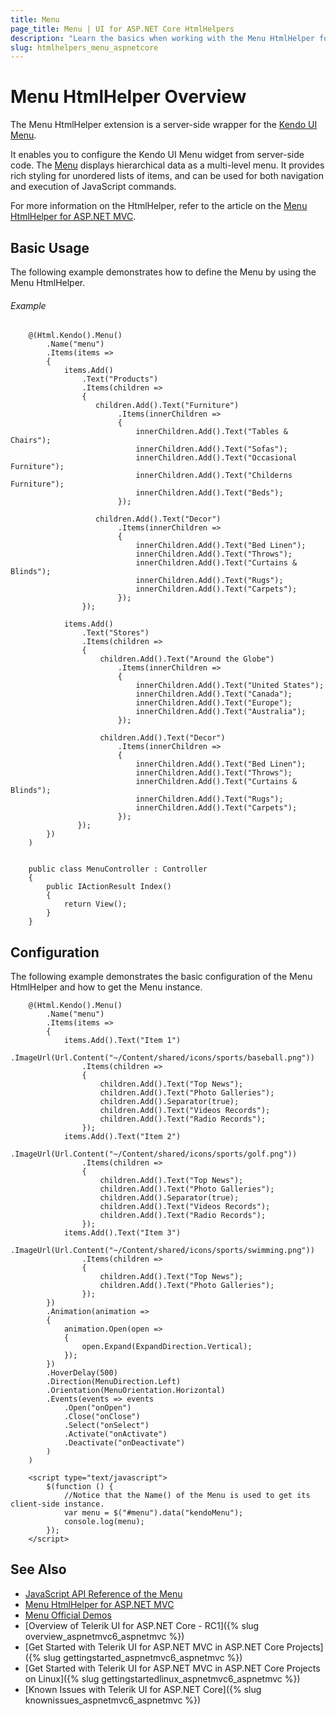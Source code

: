 ```yaml
---
title: Menu
page_title: Menu | UI for ASP.NET Core HtmlHelpers
description: "Learn the basics when working with the Menu HtmlHelper for ASP.NET Core (MVC 6 or ASP.NET Core MVC)."
slug: htmlhelpers_menu_aspnetcore
---
```


# Menu HtmlHelper Overview

The Menu HtmlHelper extension is a server-side wrapper for the [Kendo UI Menu](http://demos.telerik.com/kendo-ui/menu/index).

It enables you to configure the Kendo UI Menu widget from server-side code. The [Menu](http://docs.telerik.com/kendo-ui/controls/navigation/menu/overview) displays hierarchical data as a multi-level menu. It provides rich styling for unordered lists of items, and can be used for both navigation and execution of JavaScript commands.

For more information on the HtmlHelper, refer to the article on the [Menu HtmlHelper for ASP.NET MVC](http://docs.telerik.com/aspnet-mvc/helpers/menu/overview).

## Basic Usage

The following example demonstrates how to define the Menu by using the Menu HtmlHelper.

###### Example

```tab-Razor
    @(Html.Kendo().Menu()
        .Name("menu")
        .Items(items =>
        {
            items.Add()
                .Text("Products")
                .Items(children =>
                {
                   children.Add().Text("Furniture")
                        .Items(innerChildren =>
                        {
                            innerChildren.Add().Text("Tables & Chairs");
                            innerChildren.Add().Text("Sofas");
                            innerChildren.Add().Text("Occasional Furniture");
                            innerChildren.Add().Text("Childerns Furniture");
                            innerChildren.Add().Text("Beds");
                        });

                   children.Add().Text("Decor")
                        .Items(innerChildren =>
                        {
                            innerChildren.Add().Text("Bed Linen");
                            innerChildren.Add().Text("Throws");
                            innerChildren.Add().Text("Curtains & Blinds");
                            innerChildren.Add().Text("Rugs");
                            innerChildren.Add().Text("Carpets");
                        });
                });

            items.Add()
                .Text("Stores")
                .Items(children =>
                {
                    children.Add().Text("Around the Globe")
                        .Items(innerChildren =>
                        {
                            innerChildren.Add().Text("United States");
                            innerChildren.Add().Text("Canada");
                            innerChildren.Add().Text("Europe");
                            innerChildren.Add().Text("Australia");
                        });

                    children.Add().Text("Decor")
                        .Items(innerChildren =>
                        {
                            innerChildren.Add().Text("Bed Linen");
                            innerChildren.Add().Text("Throws");
                            innerChildren.Add().Text("Curtains & Blinds");
                            innerChildren.Add().Text("Rugs");
                            innerChildren.Add().Text("Carpets");
                        });
               });
        })
    )
```
```tab-Controller

    public class MenuController : Controller
    {
        public IActionResult Index()
        {
            return View();
        }
    }
```

## Configuration

The following example demonstrates the basic configuration of the Menu HtmlHelper and how to get the Menu instance.

```tab-Razor
    @(Html.Kendo().Menu()
        .Name("menu")
        .Items(items =>
        {
            items.Add().Text("Item 1")
                .ImageUrl(Url.Content("~/Content/shared/icons/sports/baseball.png"))
                .Items(children =>
                {
                    children.Add().Text("Top News");
                    children.Add().Text("Photo Galleries");
                    children.Add().Separator(true);
                    children.Add().Text("Videos Records");
                    children.Add().Text("Radio Records");
                });
            items.Add().Text("Item 2")
                .ImageUrl(Url.Content("~/Content/shared/icons/sports/golf.png"))
                .Items(children =>
                {
                    children.Add().Text("Top News");
                    children.Add().Text("Photo Galleries");
                    children.Add().Separator(true);
                    children.Add().Text("Videos Records");
                    children.Add().Text("Radio Records");
                });
            items.Add().Text("Item 3")
                .ImageUrl(Url.Content("~/Content/shared/icons/sports/swimming.png"))
                .Items(children =>
                {
                    children.Add().Text("Top News");
                    children.Add().Text("Photo Galleries");
                });
        })
        .Animation(animation =>
        {
            animation.Open(open =>
            {
                open.Expand(ExpandDirection.Vertical);
            });
        })
        .HoverDelay(500)
        .Direction(MenuDirection.Left)
        .Orientation(MenuOrientation.Horizontal)
        .Events(events => events
            .Open("onOpen")
            .Close("onClose")
            .Select("onSelect")
            .Activate("onActivate")
            .Deactivate("onDeactivate")
        )
    )

    <script type="text/javascript">
        $(function () {
            //Notice that the Name() of the Menu is used to get its client-side instance.
            var menu = $("#menu").data("kendoMenu");
            console.log(menu);
        });
    </script>
```

## See Also

* [JavaScript API Reference of the Menu](http://docs.telerik.com/kendo-ui/api/javascript/ui/menu)
* [Menu HtmlHelper for ASP.NET MVC](http://docs.telerik.com/aspnet-mvc/helpers/menu/overview)
* [Menu Official Demos](http://demos.telerik.com/aspnet-core/menu/index)
* [Overview of Telerik UI for ASP.NET Core - RC1]({% slug overview_aspnetmvc6_aspnetmvc %})
* [Get Started with Telerik UI for ASP.NET MVC in ASP.NET Core Projects]({% slug gettingstarted_aspnetmvc6_aspnetmvc %})
* [Get Started with Telerik UI for ASP.NET MVC in ASP.NET Core Projects on Linux]({% slug gettingstartedlinux_aspnetmvc6_aspnetmvc %})
* [Known Issues with Telerik UI for ASP.NET Core]({% slug knownissues_aspnetmvc6_aspnetmvc %})
